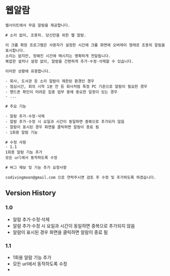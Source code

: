 # 웹알람

```text
웹사이트에서 무음 알람을 제공합니다.

# 소리 없이, 조용히. 당신만을 위한 웹 알람.

이 크롬 확장 프로그램은 사용자가 설정한 시간에 크롬 화면에 오버레이 형태로 조용히 알림을 표시합니다.
소리는 없지만, 정해진 시간에 메시지는 명확하게 전달됩니다.
복잡한 설치나 설정 없이, 알람을 간편하게 추가·수정·삭제할 수 있습니다.

이러한 상황에 유용합니다.

- 회사, 도서관 등 소리 알람이 제한된 환경인 경우
- 점심시간, 회의 시작 1분 전 등 회사처럼 특정 PC 기준으로 알람이 필요한 경우
- 핸드폰 확인이 어려운 집중 업무 중에 중요한 일정이 있는 경우
- ...

# 주요 기능

- 알람 추가·수정·삭제
- 알람 추가·수정 시 요일과 시간이 동일하면 중복으로 추가되지 않음
- 알람이 표시된 경우 화면을 클릭하면 알람이 종료 됨
- 1회용 알람 기능

# 수정 사항
- 1.1
1회용 알람 기능 추가
모든 url에서 동작하도록 수정

# 버그 제보 및 기능 추가 요청사항

codivingmoon@gmail.com 으로 연락주시면 검토 후 수정 및 추가하도록 하겠습니다.
```

## Version History

### 1.0

- 알람 추가·수정·삭제
- 알람 추가·수정 시 요일과 시간이 동일하면 중복으로 추가되지 않음
- 알람이 표시된 경우 화면을 클릭하면 알람이 종료 됨

### 1.1

- 1회용 알람 기능 추가
- 모든 url에서 동작하도록 수정
-
